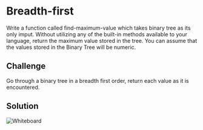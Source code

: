# Breadth-first
Write a function called find-maximum-value which takes binary tree as its only imput. Without utilizing any of the built-in methods available to your language, return the maximum value stored in the tree. You can assume that the values stored in the Binary Tree will be numeric.

## Challenge
Go through a binary tree in a breadth first order, return each value as it is encountered.

## Solution
![Whiteboard](https://raw.githubusercontent.com/spinaltaper/data-structures-and-algorithms/find-maximum-value-binary-tree/breadth-first-traversal/whiteboard/whiteboard.bmp)
